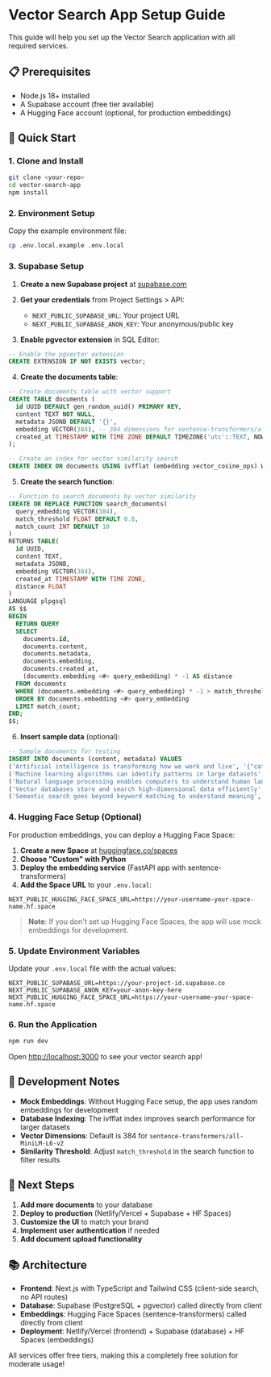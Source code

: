# Vector Search App Setup Guide

This guide will help you set up the Vector Search application with all required services.

## 📋 Prerequisites

- Node.js 18+ installed
- A Supabase account (free tier available)
- A Hugging Face account (optional, for production embeddings)

## 🚀 Quick Start

### 1. Clone and Install

```bash
git clone <your-repo>
cd vector-search-app
npm install
```

### 2. Environment Setup

Copy the example environment file:

```bash
cp .env.local.example .env.local
```

### 3. Supabase Setup

1. **Create a new Supabase project** at [supabase.com](https://supabase.com)

2. **Get your credentials** from Project Settings > API:
   - `NEXT_PUBLIC_SUPABASE_URL`: Your project URL
   - `NEXT_PUBLIC_SUPABASE_ANON_KEY`: Your anonymous/public key

3. **Enable pgvector extension** in SQL Editor:

```sql
-- Enable the pgvector extension
CREATE EXTENSION IF NOT EXISTS vector;
```

4. **Create the documents table**:

```sql
-- Create documents table with vector support
CREATE TABLE documents (
  id UUID DEFAULT gen_random_uuid() PRIMARY KEY,
  content TEXT NOT NULL,
  metadata JSONB DEFAULT '{}',
  embedding VECTOR(384), -- 384 dimensions for sentence-transformers/all-MiniLM-L6-v2
  created_at TIMESTAMP WITH TIME ZONE DEFAULT TIMEZONE('utc'::TEXT, NOW()) NOT NULL
);

-- Create an index for vector similarity search
CREATE INDEX ON documents USING ivfflat (embedding vector_cosine_ops) WITH (lists = 100);
```

5. **Create the search function**:

```sql
-- Function to search documents by vector similarity
CREATE OR REPLACE FUNCTION search_documents(
  query_embedding VECTOR(384),
  match_threshold FLOAT DEFAULT 0.8,
  match_count INT DEFAULT 10
)
RETURNS TABLE(
  id UUID,
  content TEXT,
  metadata JSONB,
  embedding VECTOR(384),
  created_at TIMESTAMP WITH TIME ZONE,
  distance FLOAT
)
LANGUAGE plpgsql
AS $$
BEGIN
  RETURN QUERY
  SELECT
    documents.id,
    documents.content,
    documents.metadata,
    documents.embedding,
    documents.created_at,
    (documents.embedding <#> query_embedding) * -1 AS distance
  FROM documents
  WHERE (documents.embedding <#> query_embedding) * -1 > match_threshold
  ORDER BY documents.embedding <#> query_embedding
  LIMIT match_count;
END;
$$;
```

6. **Insert sample data** (optional):

```sql
-- Sample documents for testing
INSERT INTO documents (content, metadata) VALUES
('Artificial intelligence is transforming how we work and live', '{"category": "technology", "author": "AI Expert"}'),
('Machine learning algorithms can identify patterns in large datasets', '{"category": "data science", "author": "Data Scientist"}'),
('Natural language processing enables computers to understand human language', '{"category": "AI", "author": "NLP Researcher"}'),
('Vector databases store and search high-dimensional data efficiently', '{"category": "database", "author": "DB Engineer"}'),
('Semantic search goes beyond keyword matching to understand meaning', '{"category": "search", "author": "Search Engineer"}');
```

### 4. Hugging Face Setup (Optional)

For production embeddings, you can deploy a Hugging Face Space:

1. **Create a new Space** at [huggingface.co/spaces](https://huggingface.co/spaces)
2. **Choose "Custom" with Python**
3. **Deploy the embedding service** (FastAPI app with sentence-transformers)
4. **Add the Space URL** to your `.env.local`:

```
NEXT_PUBLIC_HUGGING_FACE_SPACE_URL=https://your-username-your-space-name.hf.space
```

> **Note**: If you don't set up Hugging Face Spaces, the app will use mock embeddings for development.

### 5. Update Environment Variables

Update your `.env.local` file with the actual values:

```env
NEXT_PUBLIC_SUPABASE_URL=https://your-project-id.supabase.co
NEXT_PUBLIC_SUPABASE_ANON_KEY=your-anon-key-here
NEXT_PUBLIC_HUGGING_FACE_SPACE_URL=https://your-username-your-space-name.hf.space
```

### 6. Run the Application

```bash
npm run dev
```

Open [http://localhost:3000](http://localhost:3000) to see your vector search app!

## 🔧 Development Notes

- **Mock Embeddings**: Without Hugging Face setup, the app uses random embeddings for development
- **Database Indexing**: The ivfflat index improves search performance for larger datasets
- **Vector Dimensions**: Default is 384 for `sentence-transformers/all-MiniLM-L6-v2`
- **Similarity Threshold**: Adjust `match_threshold` in the search function to filter results

## 🎯 Next Steps

1. **Add more documents** to your database
2. **Deploy to production** (Netlify/Vercel + Supabase + HF Spaces)
3. **Customize the UI** to match your brand
4. **Implement user authentication** if needed
5. **Add document upload functionality**

## 📚 Architecture

- **Frontend**: Next.js with TypeScript and Tailwind CSS (client-side search, no API routes)
- **Database**: Supabase (PostgreSQL + pgvector) called directly from client
- **Embeddings**: Hugging Face Spaces (sentence-transformers) called directly from client
- **Deployment**: Netlify/Vercel (frontend) + Supabase (database) + HF Spaces (embeddings)

All services offer free tiers, making this a completely free solution for moderate usage! 